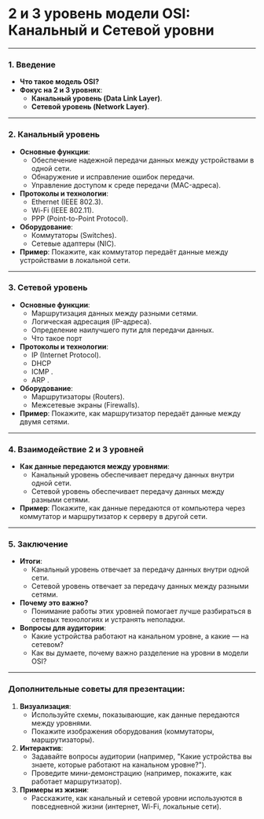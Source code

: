 # **2 и 3 уровень модели OSI: Канальный и Сетевой уровни**

---

### 1. **Введение**
   - **Что такое модель OSI?**
   - **Фокус на 2 и 3 уровнях**:
     - **Канальный уровень (Data Link Layer)**.
     - **Сетевой уровень (Network Layer)**.

---

### 2. **Канальный уровень**
   - **Основные функции**:
     - Обеспечение надежной передачи данных между устройствами в одной сети.
     - Обнаружение и исправление ошибок передачи.
     - Управление доступом к среде передачи (MAC-адреса).
   - **Протоколы и технологии**:
     - Ethernet (IEEE 802.3).
     - Wi-Fi (IEEE 802.11).
     - PPP (Point-to-Point Protocol).
   - **Оборудование**:
     - Коммутаторы (Switches).
     - Сетевые адаптеры (NIC).
   - **Пример**: Покажите, как коммутатор передаёт данные между устройствами в локальной сети.

---

### 3. **Сетевой уровень**
   - **Основные функции**:
     - Маршрутизация данных между разными сетями.
     - Логическая адресация (IP-адреса).
     - Определение наилучшего пути для передачи данных.
     - Что такое порт
   - **Протоколы и технологии**:
     - IP (Internet Protocol).
     - DHCP 
     - ICMP .
     - ARP .
   - **Оборудование**:
     - Маршрутизаторы (Routers).
     - Межсетевые экраны (Firewalls).
   - **Пример**: Покажите, как маршрутизатор передаёт данные между двумя сетями.

---

### 4. **Взаимодействие 2 и 3 уровней**
   - **Как данные передаются между уровнями**:
     - Канальный уровень обеспечивает передачу данных внутри одной сети.
     - Сетевой уровень обеспечивает передачу данных между разными сетями.
   - **Пример**: Покажите, как данные передаются от компьютера через коммутатор и маршрутизатор к серверу в другой сети.

---

### 5. **Заключение**
   - **Итоги**:
     - Канальный уровень отвечает за передачу данных внутри одной сети.
     - Сетевой уровень отвечает за передачу данных между разными сетями.
   - **Почему это важно?**
     - Понимание работы этих уровней помогает лучше разбираться в сетевых технологиях и устранять неполадки.
   - **Вопросы для аудитории**:
     - Какие устройства работают на канальном уровне, а какие — на сетевом?
     - Как вы думаете, почему важно разделение на уровни в модели OSI?

---

### **Дополнительные советы для презентации:**
1. **Визуализация**:
   - Используйте схемы, показывающие, как данные передаются между уровнями.
   - Покажите изображения оборудования (коммутаторы, маршрутизаторы).
2. **Интерактив**:
   - Задавайте вопросы аудитории (например, "Какие устройства вы знаете, которые работают на канальном уровне?").
   - Проведите мини-демонстрацию (например, покажите, как работает маршрутизатор).
3. **Примеры из жизни**:
   - Расскажите, как канальный и сетевой уровни используются в повседневной жизни (интернет, Wi-Fi, локальные сети).
